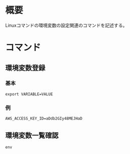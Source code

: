 # 概要
Linuxコマンドの環境変数の設定関連のコマンドを記述する。

# コマンド
## 環境変数登録
### 基本
```
export VARIABLE=VALUE
```

### 例
```
AWS_ACCESS_KEY_ID=aDdb2GIy48MEJHaD
```

## 環境変数一覧確認
```
env
```
